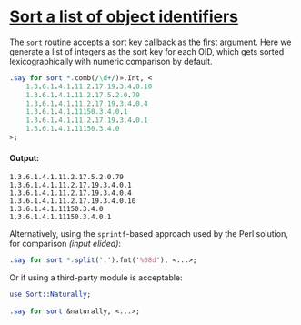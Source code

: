 [1]: http://rosettacode.org/wiki/Sort_a_list_of_object_identifiers

# [Sort a list of object identifiers][1]

The `sort` routine accepts a sort key callback as the first argument. Here we generate a list of integers as the sort key for each OID, which gets sorted lexicographically with numeric comparison by default.

```perl
.say for sort *.comb(/\d+/)».Int, <
    1.3.6.1.4.1.11.2.17.19.3.4.0.10
    1.3.6.1.4.1.11.2.17.5.2.0.79
    1.3.6.1.4.1.11.2.17.19.3.4.0.4
    1.3.6.1.4.1.11150.3.4.0.1
    1.3.6.1.4.1.11.2.17.19.3.4.0.1
    1.3.6.1.4.1.11150.3.4.0
>;
```

#### Output:
```
1.3.6.1.4.1.11.2.17.5.2.0.79
1.3.6.1.4.1.11.2.17.19.3.4.0.1
1.3.6.1.4.1.11.2.17.19.3.4.0.4
1.3.6.1.4.1.11.2.17.19.3.4.0.10
1.3.6.1.4.1.11150.3.4.0
1.3.6.1.4.1.11150.3.4.0.1
```


Alternatively, using the `sprintf`-based approach used by the Perl solution, for comparison *(input elided)*:

```perl
.say for sort *.split('.').fmt('%08d'), <...>;
```


Or if using a third-party module is acceptable:

```perl
use Sort::Naturally;
 
.say for sort &naturally, <...>;
```